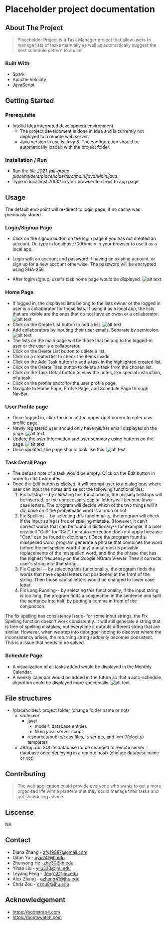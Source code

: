 # Placeholder project documentation

## About The Project
> Placeholder Project is a Task Manager project that allow users to manage lists of tasks manually as well as automatically
> suggest the best schedule pattern to a user.

### Built With

- Spark
- Apache Velocity
- JavaScript

## Getting Started
### Prerequisite
- IntelliJ Idea integrated development environment
	- The project development is done in Idea and is currently not deployed to a remote web server.
	- Java version in use is Java 8. The configuration should be automatically loaded with the project folder.
	

### Installation / Run
- Run the file *2021-fall-group-placeholders/placeholder/src/main/java/Main.java* 
- Type in localhost:7000/ in your browser to direct to app page 

## Usage
The default end-point will re-direct to login page, if no cache was previously stored. 

### Login/Signup Page
- Click on the signup button on the login page if you has not created an account. Or, type in localhost:7000/main in your browser to use it as a local app.



- Login with an account and password if having an existing account, or sign up for a new account otherwise. The password will be encrypted using SHA-256.
- After login/signup, user's task home page would be displayed.
![alt text](./docs/images/loginpage.png)

### Home Page
- If logged in, the displayed lists belong to the lists owner or the logged in user is a collaborator for those lists. If using it as a local app, the lists that are visible are the ones that do not have an owen or a collaborator.
![alt text](./docs/images/mainpage.png)
- Click on the Create List button to add a list.
![alt text](./docs/images/addlist1.png)
- Add collaborators by inputing their user emails. Separate by semicolon.
![alt text](./docs/images/addlist2.png)
- The lists on the main page will be those that belong to the logged-in user or the user is a collaborator.
- Click on the Delete List button to delete a list.
- Click on a created list to check the items inside.
- Click on the Add Task button to add a task in the highlighted created list.
- Click on the Delete Task button to delete a task from the chosen list.
- Click on the Task Detail button to view the notes, like special instruction, of a task.
- Click on the profile photo for the user profile page.
- Navigate to Home Page, Profile Page, and Schedule Page through NavBar.

### User Profile page

- Once logged in, click the icon at the upper right cornor to enter user profile page. 
- Newly registered user should only have his/her email displayed on the page. 
![alt text](./docs/images/profile_1.png)
- Update the user information and user summary using buttons on the page. 
![alt text](./docs/images/profile_2.png)
- Once updated, the page should look like this: 
![alt text](./docs/images/profile_3.png)

### Task Detail Page
- The defualt note of a task would be empty. Click on the Edit button in order to edit task notes.
- Once the Edit button is clicked, it will prompt user to a dialog box, where user can input the notes and select the following functionalities:
  1. Fix fullstop -- by selecting this functionality, the missing fullstops will be inserted, or the unnecessary capital letters will become 
     lower case letters. The program will decide which of the two things will it do, base on if the problematic word is a noun or not.
  2. Fix Spelling -- by selecting this functionality, the program will check if the input string is free of spelling mistake. (However, it can't
     correct words that can be found in dictionary-- for example, if a user misspell "Catt" for "Cat", the auto correction does not apply because
     "Catt" can be found in dictionary.) Once the program found a misspelled word, program generate a phrase that combines the word before the 
     misspelled word(if any) and at most 5 possible replacements of the misspelled word, and find the phrase that has the highest frequency on
     the Google NGram Viewer. Then it corrects user's string into that string.
  3. Fix Capital -- by selecting this functionality, the program finds the words that have capital letters not positioned at the front of the string.
     Then those capital letters would be changed to lower case letter.
  4. Fix Long Running-- by selecting this functionality, if the input string is too long, the program finds a conjunction in the sentence and split the
     sentence into half, by putting a comma in front of the conjunction. 

The fix spelling has consistency issue- for some input strings, the Fix Spelling function doesn't work consistently. It will still generate a string that is free of spelling mistakes, but everytime it outputs different string that are similar. However, when we step into debugger hoping to discover where the inconsistency arises, the returning string suddenly becomes consistent. This is a issue that needs to be solved.
### Schedule Page
- A visualization of all tasks added would be displayed in the Monthly Calendar.
- A weekly calendar would be added in the future so that a auto-schedule algorithm could be displayed more specifically.
![alt text](./docs/images/schedule_1.png)

## File structures
- /placeholder/: project folder (change folder name or not)
	- src/main/
		- java/
			- model/: database entities
			- Main.java: server script
		- resources/public/: css files, js scripts, and .vm (Velocity) templetes
	- JBApp.db: SQLite database (to be changed to remote server database once deploying in a remote host) (change database name or not)

## Contributing
> The web application could provide everyone who wants to get a more organized life with a platform that they could manage their tasks and get shceduling advice.

## Liscense
NA

## Contact
- Diana Zhang - zfy19987@gmail.com
- Qifan Yu - qyu24@jh.edu
- Zhenyong He -zhe30@jh.edu
- Yihao Liu - yliu333@jhu.edu
- Leyang Feng - lfeng13@jhu.edu
- Alex Zhang - azhang41@jhu.edu
- Chris Zou - czou8@jhu.edu

## Acknowledgement
- https://bootstrap4.com
- https://bootswatch.com
